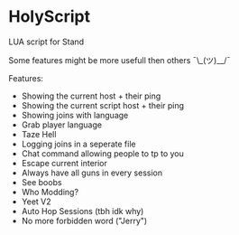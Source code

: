 # HolyScript
LUA script for Stand

Some features might be more usefull then others ¯\\_(ツ)__/¯

Features: 
- Showing the current host + their ping
- Showing the current script host + their ping
- Showing joins with language 
- Grab player language
- Taze Hell
- Logging joins in a seperate file
- Chat command allowing people to tp to you
- Escape current interior
- Always have all guns in every session
- See boobs
- Who Modding?
- Yeet V2
- Auto Hop Sessions (tbh idk why)
- No more forbidden word ("Jerry")

